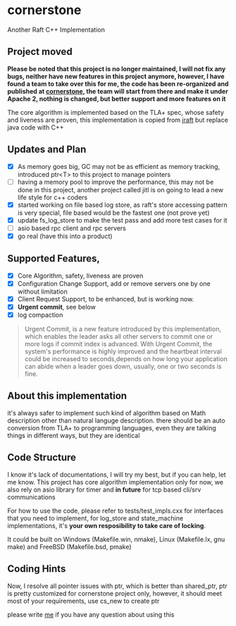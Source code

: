 # cornerstone
Another Raft C++ Implementation

## Project moved

**Please be noted that this project is no longer maintained, I will not fix any bugs, neither have new features in this project anymore, however, I have found a team to take over this for me, the code has been re-organized and published at [cornerstone](https://github.com/datatechnology/cornerstone), the team will start from there and make it under Apache 2, nothing is changed, but better support and more features on it**

The core algorithm is implemented based on the TLA+ spec, whose safety and liveness are proven, this implementation is copied from [jraft](https://github.com/andy-yx-chen/jraft) but replace java code with C++

## Updates and Plan
- [x] As memory goes big, GC may not be as efficient as memory tracking, introduced ptr\<T\> to this project to manage pointers
- [ ] having a memory pool to improve the performance, this may not be done in this project, another project called jitl is on going to lead a new life style for c++ coders
- [x] started working on file based log store, as raft's store accessing pattern is very special, file based would be the fastest one (not prove yet)
- [x] update fs\_log\_store to make the test pass and add more test cases for it
- [ ] asio based rpc client and rpc servers
- [x] go real (have this into a product)

## Supported Features,
- [x] Core Algorithm, safety, liveness are proven
- [x] Configuration Change Support, add or remove servers one by one without limitation
- [x] Client Request Support, to be enhanced, but is working now.
- [x] **Urgent commit**, see below
- [x] log compaction 

> Urgent Commit, is a new feature introduced by this implementation, which enables the leader asks all other servers to commit one or more logs if commit index is advanced. With Urgent Commit, the system's performance is highly improved and the heartbeat interval could be increased to seconds,depends on how long your application can abide when a leader goes down, usually, one or two seconds is fine. 

## About this implementation
it's always safer to implement such kind of algorithm based on Math description other than natural languge description.
there should be an auto conversion from TLA+ to programming languages, even they are talking things in different ways, but they are identical

## Code Structure
I know it's lack of documentations, I will try my best, but if you can help, let me know. This project has core algorithm implementation only for now, we also rely on asio library for timer and __in future__ for tcp based cli/srv communications

For how to use the code, please refer to tests/test_impls.cxx for interfaces that you need to implement, for log_store and state_machine implementations, it's **your own resposibility to take care of locking**.

It could be built on Windows (Makefile.win, nmake), Linux (Makefile.lx, gnu make) and FreeBSD (Makefile.bsd, pmake)

## Coding Hints

Now, I resolve all pointer issues with ptr<T>, which is better than shared\_ptr<T>, ptr<T> is pretty customized for cornerstone project only, however, it should meet most of your requirements, use cs\_new to create ptr<T>

please write [me](mailto:andy.yx.chen@outlook.com) if you have any question about using this 


